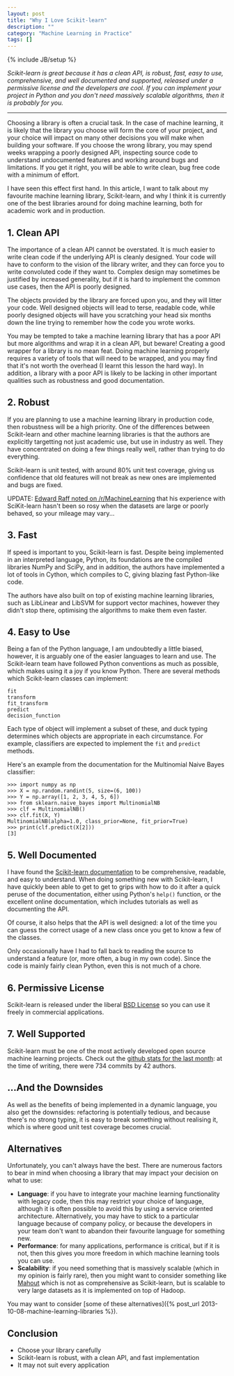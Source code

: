```yaml
---
layout: post
title: "Why I Love Scikit-learn"
description: ""
category: "Machine Learning in Practice"
tags: []
---
```

{% include JB/setup %}

_Scikit-learn is great because it has a clean API, is robust, fast,
easy to use, comprehensive, and well documented and supported,
released under a permissive license and the developers are cool. If
you can implement your project in Python and you don't need massively
scalable algorithms, then it is probably for you._

---------------------------------------------------

Choosing a library is often a crucial task. In the case of machine
learning, it is likely that the library you choose will form the core
of your project, and your choice will impact on many other decisions
you will make when building your software. If you choose the wrong
library, you may spend weeks wrapping a poorly designed API,
inspecting source code to understand undocumented features and working
around bugs and limitations. If you get it right, you will be able to
write clean, bug free code with a minimum of effort.

I have seen this effect first hand. In this article, I want to talk
about my favourite machine learning library, Scikit-learn, and why I
think it is currently one of the best libraries around for doing
machine learning, both for academic work and in production.

<!-- Scikit-learn is a python library -->

## 1. Clean API

The importance of a clean API cannot be overstated. It is much easier
to write clean code if the underlying API is cleanly designed. Your
code will have to conform to the vision of the library writer, and
they can force you to write convoluted code if they want to. Complex
design may sometimes be justified by increased generality, but if it
is hard to implement the common use cases, then the API is poorly
designed.

The objects provided by the library are forced upon you, and they will
litter your code. Well designed objects will lead to terse, readable
code, while poorly designed objects will have you scratching your head
six months down the line trying to remember how the code you wrote
works.

You may be tempted to take a machine learning library that has a poor
API but more algorithms and wrap it in a clean API, but beware!
Creating a good wrapper for a library is no mean feat. Doing machine
learning properly requires a variety of tools that will need to be
wrapped, and you may find that it's not worth the overhead (I learnt
this lesson the hard way). In addition, a library with a poor API is
likely to be lacking in other important qualities such as robustness
and good documentation.

## 2. Robust

If you are planning to use a machine learning library in production
code, then robustness will be a high priority. One of the differences
between Scikit-learn and other machine learning libraries is that the
authors are explicitly targetting not just academic use, but use in
industry as well. They have concentrated on doing a few things really
well, rather than trying to do everything.

Scikit-learn is unit tested, with around 80% unit test coverage,
giving us confidence that old features will not break as new ones are
implemented and bugs are fixed.

UPDATE: [Edward Raff noted on
/r/MachineLearning](http://www.reddit.com/r/MachineLearning/comments/1mq8fb/why_i_love_scikitlearn/)
that his experience with SciKit-learn hasn't been so rosy when the
datasets are large or poorly behaved, so your mileage may vary...

<!-- In my experience, upgrading -->
<!-- Scikit-learn has occasionally broken my code -->

## 3. Fast

If speed is important to you, Scikit-learn is fast. Despite being
implemented in an interpreted language, Python, its foundations are
the compiled libraries NumPy and SciPy, and in addition, the authors
have implemented a lot of tools in Cython, which compiles to C,
giving blazing fast Python-like code.

The authors have also built on top of existing machine learning
libraries, such as LibLinear and LibSVM for support vector machines,
however they didn't stop there, optimising the algorithms to make them
even faster.

## 4. Easy to Use

Being a fan of the Python language, I am undoubtedly a little biased,
however, it is arguably one of the easier languages to learn and
use. The Scikit-learn team have followed Python conventions as much as
possible, which makes using it a joy if you know Python. There are
several methods which Scikit-learn classes can implement:

    fit
	transform
	fit_transform
	predict
	decision_function

Each type of object will implement a subset of these, and duck typing
determines which objects are appropriate in each circumstance. For
example, classifiers are expected to implement the `fit` and `predict`
methods. 

Here's an example from the documentation for the Multinomial Naive
Bayes classifier:

    >>> import numpy as np
    >>> X = np.random.randint(5, size=(6, 100))
    >>> Y = np.array([1, 2, 3, 4, 5, 6])
    >>> from sklearn.naive_bayes import MultinomialNB
    >>> clf = MultinomialNB()
    >>> clf.fit(X, Y)
    MultinomialNB(alpha=1.0, class_prior=None, fit_prior=True)
    >>> print(clf.predict(X[2]))
	[3]

<!-- ## 4. Comprehensive -->

<!-- Machine learning requires a variety of tools for different situations -->
<!-- and purposes, for example, feature extraction, feature selection, -->
<!-- dimensionality reduction, classification and clustering. Scikit-learn -->
<!-- provides most of these tools, while remaining strictly a -->
<!-- general-purpose machine learning library. -->

## 5. Well Documented

I have found the
[Scikit-learn documentation](http://scikit-learn.org/stable/documentation.html)
to be comprehensive, readable, and easy to understand. When doing
something new with Scikit-learn, I have quickly been able to get to
get to grips with how to do it after a quick peruse of the
documentation, either using Python's `help()` function, or the
excellent online documentation, which includes tutorials as well as
documenting the API.

Of course, it also helps that the API is well designed: a lot of the
time you can guess the correct usage of a new class once you get to
know a few of the classes.

Only occasionally have I had to fall back to reading the source to
understand a feature (or, more often, a bug in my own code). Since the
code is mainly fairly clean Python, even this is not much of a chore.

## 6. Permissive License

Scikit-learn is released under the liberal
[BSD License](http://opensource.org/licenses/BSD-3-Clause) so you can
use it freely in commercial applications.

## 7. Well Supported

Scikit-learn must be one of the most actively developed open source
machine learning projects. Check out the
[github stats for the last month](https://github.com/scikit-learn/scikit-learn/pulse/monthly):
at the time of writing, there were 734 commits by 42 authors.

## ...And the Downsides

As well as the benefits of being implemented in a dynamic language,
you also get the downsides: refactoring is potentially tedious, and
because there's no strong typing, it is easy to break something
without realising it, which is where good unit test coverage becomes
crucial.

## Alternatives


Unfortunately, you can't always have the best. There are numerous
factors to bear in mind when choosing a library that may impact your
decision on what to use:

 - __Language__: if you have to integrate your machine learning
   functionality with legacy code, then this may restrict your choice
   of language, although it is often possible to avoid this by using a
   service oriented architecture. Alternatively, you may have to stick
   to a particular language because of company policy, or because
   the developers in your team don't want to abandon their favourite
   language for something new.
 - __Performance__: for many applications, performance is critical, but
   if it is not, then this gives you more freedom in which machine
   learning tools you can use.
 - __Scalability__: if you need something that is massively scalable
   (which in my opinion is fairly rare), then you might want to
   consider something like [Mahout](http://mahout.apache.org/) which
   is not as comprehensive as Scikit-learn, but is scalable to very
   large datasets as it is implemented on top of Hadoop.

You may want to consider [some of these alternatives]({% post_url 2013-10-08-machine-learning-libraries %}).

## Conclusion

 - Choose your library carefully
 - Scikit-learn is robust, with a clean API, and fast implementation
 - It may not suit every application

